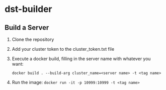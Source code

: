# dst-builder

## Build a Server

1. Clone the repository
2. Add your cluster token to the cluster_token.txt file
3. Execute a docker build, filling in the server name with whatever you want: 

    `docker build . --build-arg cluster_name=<server name> -t <tag name>`

4. Run the image: `docker run -it -p 10999:10999 -t <tag name>`


